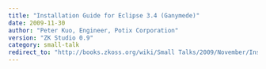 ```yaml
---
title: "Installation Guide for Eclipse 3.4 (Ganymede)"
date: 2009-11-30
author: "Peter Kuo, Engineer, Potix Corporation"
version: "ZK Studio 0.9"
category: small-talk
redirect_to: "http://books.zkoss.org/wiki/Small Talks/2009/November/Installation Guide for Eclipse 3.4 (Ganymede)"
---
```

